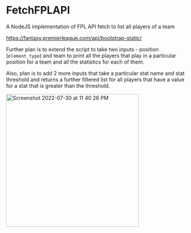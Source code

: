 # FetchFPLAPI
A NodeJS implementation of FPL API fetch to list all players of a team

https://fantasy.premierleague.com/api/bootstrap-static/

Further plan is to extend the script to take two inputs - position (`element_type`)
and team to print all the players that play in a particular position for a team and
all the statistics for each of them.

Also, plan is to add 2 more inputs that take a particular stat name and stat threshold
and returns a further filtered list for all players that have a value for a stat that is
greater than the threshold.

<img width="361" alt="Screenshot 2022-07-30 at 11 40 26 PM" src="https://user-images.githubusercontent.com/6997802/181936212-1462aaaa-4d97-4f87-95ac-99a31c80c82a.png">
